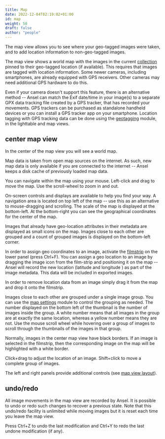 ```yaml
---
title: Map
date: 2022-12-04T02:19:02+01:00
id: map
weight: 50
draft: false
author: "people"
---
```


The map view allows you to see where your geo-tagged images were taken, and to add location information to non-geo-tagged images.

The map view shows a world map with the images in the current [collection](../lighttable/digital-asset-management/collections.md) pinned to their geo-tagged location (if available). This requires that images are tagged with location information. Some newer cameras, including smartphones, are already equipped with GPS receivers. Other cameras may need additional GPS hardware to do this.

Even if your camera doesn't support this feature, there is an alternative method -- Ansel can match the Exif date/time in your image(s) to a separate GPX data tracking file created by a GPS tracker, that has recorded your movements. GPS trackers can be purchased as standalone handheld devices or you can install a GPS tracker app on your smartphone. Location tagging with GPS tracking data can be done using the [geotagging](../module-reference/utility-modules/shared/geotagging.md) module, in the lighttable and map views.

## center map view

In the center of the map view you will see a world map.

Map data is taken from open map sources on the internet. As such, new map data is only available if you are connected to the internet -- Ansel keeps a disk cache of previously loaded map data.

You can navigate within the map using your mouse. Left-click and drag to move the map. Use the scroll-wheel to zoom in and out.

On-screen controls and displays are available to help you find your way. A navigation area is located on top left of the map -- use this as an alternative to mouse-dragging and scrolling. The scale of the map is displayed at the bottom-left. At the bottom-right you can see the geographical coordinates for the center of the map.

Images that already have geo-location attributes in their metadata are displayed as small icons on the map. Images close to each other are grouped and a count of grouped images is displayed on the bottom-left corner.

In order to assign geo coordinates to an image, activate the [filmstrip](../module-reference/utility-modules/shared/filmstrip.md) on the lower panel (press Ctrl+F). You can assign a geo location to an image by dragging the image icon from the film-strip and positioning it on the map -- Ansel will record the new location (latitude and longitude ) as part of the image metadata. This data will be included in exported images.

In order to remove location data from an image simply drag it from the map and drop it onto the filmstrip.

Images close to each other are grouped under a single image group. You can use the  [map settings](../module-reference/utility-modules/map/map-settings.md) module to control the grouping as needed. The number displayed on the bottom left of the thumbnail is the number of images inside the group. A white number means that all images in the group are at exactly the same location, whereas a yellow number means they are not. Use the mouse scroll wheel while hovering over a group of images to scroll through the thumbnails of the images in that group.

Normally, images in the center map view have black borders. If an image is selected in the filmstrip, then the corresponding image on the map will be highlighted with a white border.

Click+drag to adjust the location of an image. Shift+click to move a complete group of images.

The left and right panels provide additional controls (see [map view layout](./map-view-layout.md)).

## undo/redo

All image movements in the map view are recorded by Ansel. It is possible to undo or redo such changes to recover a previous state. Note that this undo/redo facility is unlimited while moving images but it is reset each time you leave the map view.

Press Ctrl+Z to undo the last modification and Ctrl+Y to redo the last undone modification (if any).
